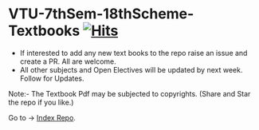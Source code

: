 # VTU-7thSem-18thScheme-Textbooks [![Hits](https://hits.seeyoufarm.com/api/count/incr/badge.svg?url=https%3A%2F%2Fgithub.com%2FSANJAY-NT%2FVTU-7thSem-18thScheme-Textbooks&count_bg=%2379C83D&title_bg=%23555555&icon=&icon_color=%23E7E7E7&title=Views&edge_flat=false)](https://hits.seeyoufarm.com)

- If interested to add any new text books to the repo raise an issue and create a PR. All are welcome.
- All other subjects and Open Electives will be updated by next week. Follow for Updates. 

Note:- The Textbook Pdf may be subjected to copyrights.
(Share and Star the repo if you like.) 
 

Go to -> [Index Repo](https://github.com/SANJAY-NT/VTU-Resources).
